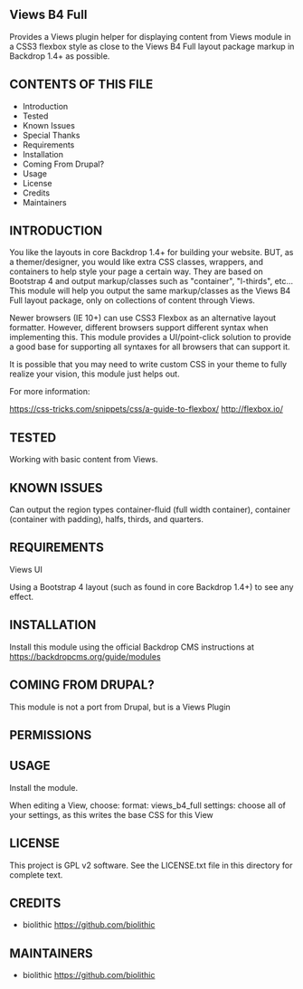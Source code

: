 Views B4 Full
------------------------

Provides a Views plugin helper for displaying content from Views module in a CSS3 flexbox style as close to the Views B4 Full layout package markup in Backdrop 1.4+ as possible.

CONTENTS OF THIS FILE
---------------------

 - Introduction
 - Tested
 - Known Issues
 - Special Thanks
 - Requirements
 - Installation
 - Coming From Drupal?
 - Usage
 - License
 - Credits
 - Maintainers

INTRODUCTION
------------

You like the layouts in core Backdrop 1.4+ for building your website.  BUT, as a themer/designer, you would like extra CSS classes, wrappers, and containers to help style your page a certain way.  They are based on Bootstrap 4 and output markup/classes such as "container", "l-thirds", etc...  This module will help you output the same markup/classes as the Views B4 Full layout package, only on collections of content through Views.

Newer browsers (IE 10+) can use CSS3 Flexbox as an alternative layout formatter.
However, different browsers support different syntax when implementing this.
This module provides a UI/point-click solution to provide a good base for supporting all syntaxes for all browsers that can support it.

It is possible that you may need to write custom CSS in your theme to fully realize your vision, this module just helps out.

For more information:

https://css-tricks.com/snippets/css/a-guide-to-flexbox/
http://flexbox.io/


TESTED
-----

Working with basic content from Views.

KNOWN ISSUES
---------------------

Can output the region types container-fluid (full width container), container (container with padding), halfs, thirds, and quarters.

REQUIREMENTS
------------

Views UI

Using a Bootstrap 4 layout (such as found in core Backdrop 1.4+) to see any effect.

INSTALLATION
------------

Install this module using the official Backdrop CMS instructions at https://backdropcms.org/guide/modules

COMING FROM DRUPAL?
-------------------

This module is not a port from Drupal, but is a Views Plugin

PERMISSIONS
------------


USAGE
-----

Install the module.

When editing a View, choose:
format: views_b4_full
settings: choose all of your settings, as this writes the base CSS for this View

LICENSE
-------

This project is GPL v2 software. See the LICENSE.txt file in this directory for complete text.

CREDITS
-----------

 - biolithic <https://github.com/biolithic>

MAINTAINERS
-----------

 - biolithic <https://github.com/biolithic>
